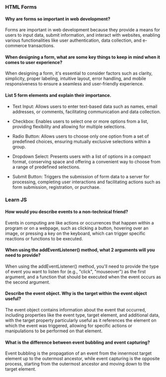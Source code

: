### HTML Forms

#### Why are forms so important in web development?

Forms are important in web development because they provide a means for users to input data, submit information, and interact with websites, enabling various functionalities like user authentication, data collection, and e-commerce transactions.

#### When designing a form, what are some key things to keep in mind when it comes to user experience?

When designing a form, it's essential to consider factors such as clarity, simplicity, proper labeling, intuitive layout, error handling, and mobile responsiveness to ensure a seamless and user-friendly experience.

#### List 5 form elements and explain their importance.

 - Text Input: Allows users to enter text-based data such as names, email addresses, or comments, facilitating communication and data collection.

 - Checkbox: Enables users to select one or more options from a list, providing flexibility and allowing for multiple selections.

 - Radio Button: Allows users to choose only one option from a set of predefined choices, ensuring mutually exclusive selections within a group.

- Dropdown Select: Presents users with a list of options in a compact format, conserving space and offering a convenient way to choose from a range of predefined selections.

 - Submit Button: Triggers the submission of form data to a server for processing, completing user interactions and facilitating actions such as form submission, registration, or purchase.

### Learn JS

#### How would you describe events to a non-technical friend?

Events in computing are like actions or occurrences that happen within a program or on a webpage, such as clicking a button, hovering over an image, or pressing a key on the keyboard, which can trigger specific reactions or functions to be executed.

#### When using the addEventListener() method, what 2 arguments will you need to provide?

When using the addEventListener() method, you'll need to provide the type of event you want to listen for (e.g., "click", "mouseover") as the first argument, and a function that should be executed when the event occurs as the second argument.

#### Describe the event object. Why is the target within the event object useful?

The event object contains information about the event that occurred, including properties like the event type, target element, and additional data, with the target property particularly useful as it references the element on which the event was triggered, allowing for specific actions or manipulations to be performed on that element.

#### What is the difference between event bubbling and event capturing?


Event bubbling is the propagation of an event from the innermost target element up to the outermost ancestor, while event capturing is the opposite process, starting from the outermost ancestor and moving down to the target element.